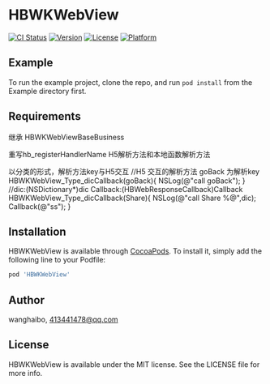 # HBWKWebView

[![CI Status](https://img.shields.io/travis/wanghaibo1991/HBWKWebView.svg?style=flat)](https://travis-ci.org/wanghaibo1991/HBWKWebView)
[![Version](https://img.shields.io/cocoapods/v/HBWKWebView.svg?style=flat)](https://cocoapods.org/pods/HBWKWebView)
[![License](https://img.shields.io/cocoapods/l/HBWKWebView.svg?style=flat)](https://cocoapods.org/pods/HBWKWebView)
[![Platform](https://img.shields.io/cocoapods/p/HBWKWebView.svg?style=flat)](https://cocoapods.org/pods/HBWKWebView)

## Example

To run the example project, clone the repo, and run `pod install` from the Example directory first.

## Requirements

继承 HBWKWebViewBaseBusiness

重写hb_registerHandlerName  H5解析方法和本地函数解析方法

以分类的形式，解析方法key与H5交互
//H5  交互的解析方法   goBack  为解析key
HBWKWebView_Type_dicCallback(goBack){
    NSLog(@"call goBack");
}
//dic:(NSDictionary*)dic Callback:(HBWebResponseCallback)Callback
HBWKWebView_Type_dicCallback(Share){
    NSLog(@"call Share %@",dic);
    Callback(@"ss");
}

## Installation

HBWKWebView is available through [CocoaPods](https://cocoapods.org). To install
it, simply add the following line to your Podfile:

```ruby
pod 'HBWKWebView'
```

## Author

wanghaibo, 413441478@qq.com

## License

HBWKWebView is available under the MIT license. See the LICENSE file for more info.
